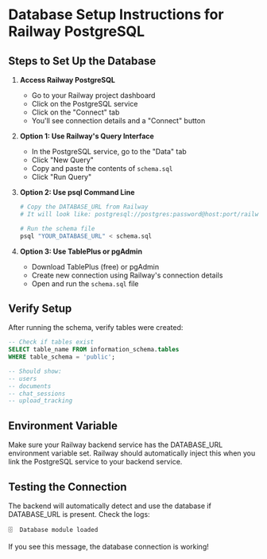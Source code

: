 # Database Setup Instructions for Railway PostgreSQL

## Steps to Set Up the Database

1. **Access Railway PostgreSQL**
   - Go to your Railway project dashboard
   - Click on the PostgreSQL service
   - Click on the "Connect" tab
   - You'll see connection details and a "Connect" button

2. **Option 1: Use Railway's Query Interface**
   - In the PostgreSQL service, go to the "Data" tab
   - Click "New Query"
   - Copy and paste the contents of `schema.sql`
   - Click "Run Query"

3. **Option 2: Use psql Command Line**
   ```bash
   # Copy the DATABASE_URL from Railway
   # It will look like: postgresql://postgres:password@host:port/railway
   
   # Run the schema file
   psql "YOUR_DATABASE_URL" < schema.sql
   ```

4. **Option 3: Use TablePlus or pgAdmin**
   - Download TablePlus (free) or pgAdmin
   - Create new connection using Railway's connection details
   - Open and run the `schema.sql` file

## Verify Setup

After running the schema, verify tables were created:

```sql
-- Check if tables exist
SELECT table_name FROM information_schema.tables 
WHERE table_schema = 'public';

-- Should show:
-- users
-- documents  
-- chat_sessions
-- upload_tracking
```

## Environment Variable

Make sure your Railway backend service has the DATABASE_URL environment variable set. Railway should automatically inject this when you link the PostgreSQL service to your backend service.

## Testing the Connection

The backend will automatically detect and use the database if DATABASE_URL is present. Check the logs:

```
🗄️  Database module loaded
```

If you see this message, the database connection is working!